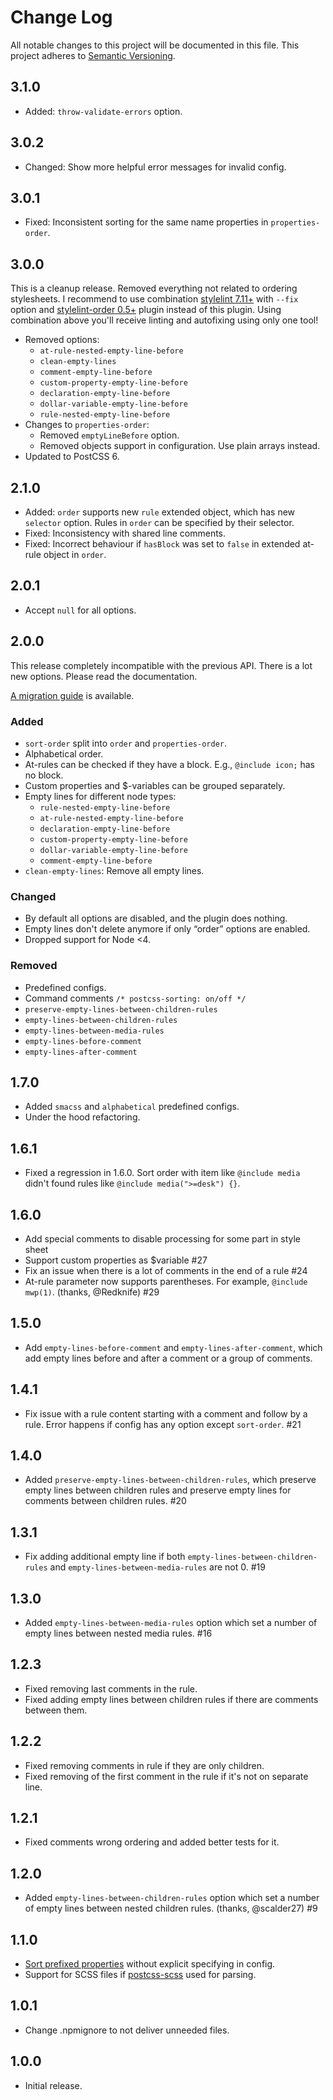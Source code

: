 # Change Log
All notable changes to this project will be documented in this file.
This project adheres to [Semantic Versioning](http://semver.org/).

## 3.1.0
* Added: `throw-validate-errors` option.

## 3.0.2
* Changed: Show more helpful error messages for invalid config.

## 3.0.1
* Fixed: Inconsistent sorting for the same name properties in `properties-order`.

## 3.0.0
This is a cleanup release. Removed everything not related to ordering stylesheets. I recommend to use combination [stylelint 7.11+](https://stylelint.io/) with `--fix` option and [stylelint-order 0.5+](https://github.com/hudochenkov/stylelint-order) plugin instead of this plugin. Using combination above you'll receive linting and autofixing using only one tool!

* Removed options:
	* `at-rule-nested-empty-line-before`
	* `clean-empty-lines`
	* `comment-empty-line-before`
	* `custom-property-empty-line-before`
	* `declaration-empty-line-before`
	* `dollar-variable-empty-line-before`
	* `rule-nested-empty-line-before`
* Changes to `properties-order`:
	* Removed `emptyLineBefore` option.
	* Removed objects support in configuration. Use plain arrays instead.
* Updated to PostCSS 6.

## 2.1.0
* Added: `order` supports new `rule` extended object, which has new `selector` option. Rules in `order` can be specified by their selector.
* Fixed: Inconsistency with shared line comments.
* Fixed: Incorrect behaviour if `hasBlock` was set to `false` in extended at-rule object in `order`.

## 2.0.1
* Accept `null` for all options.

## 2.0.0
This release completely incompatible with the previous API. There is a lot new options. Please read the documentation.

[A migration guide](https://github.com/hudochenkov/postcss-sorting#migration-from-1x) is available.

### Added
* `sort-order` split into `order` and `properties-order`.
* Alphabetical order.
* At-rules can be checked if they have a block. E.g., `@include icon;` has no block.
* Custom properties and $-variables can be grouped separately.
* Empty lines for different node types:
	* `rule-nested-empty-line-before`
	* `at-rule-nested-empty-line-before`
	* `declaration-empty-line-before`
	* `custom-property-empty-line-before`
	* `dollar-variable-empty-line-before`
	* `comment-empty-line-before`
* `clean-empty-lines`: Remove all empty lines.

### Changed
* By default all options are disabled, and the plugin does nothing.
* Empty lines don't delete anymore if only “order” options are enabled.
* Dropped support for Node <4.

### Removed
* Predefined configs.
* Command comments `/* postcss-sorting: on/off */`
* `preserve-empty-lines-between-children-rules`
* `empty-lines-between-children-rules`
* `empty-lines-between-media-rules`
* `empty-lines-before-comment`
* `empty-lines-after-comment`

## 1.7.0
* Added `smacss` and `alphabetical` predefined configs.
* Under the hood refactoring.

## 1.6.1
* Fixed a regression in 1.6.0. Sort order with item like `@include media` didn't found rules like `@include media(">=desk") {}`.

## 1.6.0
* Add special comments to disable processing for some part in style sheet
* Support custom properties as $variable #27
* Fix an issue when there is a lot of comments in the end of a rule #24
* At-rule parameter now supports parentheses. For example, `@include mwp(1)`. (thanks, @Redknife) #29

## 1.5.0
* Add `empty-lines-before-comment` and `empty-lines-after-comment`, which add empty lines before and after a comment or a group of comments.

## 1.4.1
* Fix issue with a rule content starting with a comment and follow by a rule. Error happens if config has any option except `sort-order`. #21

## 1.4.0
* Added `preserve-empty-lines-between-children-rules`, which preserve empty lines between children rules and preserve empty lines for comments between children rules. #20

## 1.3.1
* Fix adding additional empty line if both `empty-lines-between-children-rules` and `empty-lines-between-media-rules` are not 0. #19

## 1.3.0
* Added `empty-lines-between-media-rules` option which set a number of empty lines between nested media rules. #16

## 1.2.3
* Fixed removing last comments in the rule.
* Fixed adding empty lines between children rules if there are comments between them.

## 1.2.2
* Fixed removing comments in rule if they are only children.
* Fixed removing of the first comment in the rule if it's not on separate line.

## 1.2.1
* Fixed comments wrong ordering and added better tests for it.

## 1.2.0
* Added `empty-lines-between-children-rules` option which set a number of empty lines between nested children rules. (thanks, @scalder27) #9

## 1.1.0
* [Sort prefixed properties](https://github.com/hudochenkov/postcss-sorting#prefixed-properties) without explicit specifying in config.
* Support for SCSS files if [postcss-scss](https://github.com/postcss/postcss-scss) used for parsing.

## 1.0.1
* Change .npmignore to not deliver unneeded files.

## 1.0.0
* Initial release.

